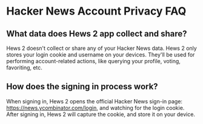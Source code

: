 # Hacker News Account Privacy FAQ

## What data does Hews 2 app collect and share?
Hews 2 doesn't collect or share any of your Hacker News data. Hews 2 only stores your login cookie and username on your devices. They'll be used for performing account-related actions, like querying your profile, voting, favoriting, etc.

## How does the signing in process work?
When signing in, Hews 2 opens the official Hacker News sign-in page: <https://news.ycombinator.com/login>, and watching for the login cookie. After signing in, Hews 2 will capture the cookie, and store it on your device.

